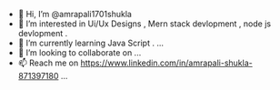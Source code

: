 - 👋 Hi, I’m @amrapali1701shukla
- 👀 I’m interested in Ui/Ux Designs , Mern stack devlopment , node js devlopment .
- 🌱 I’m currently learning Java Script . ...
- 💞️ I’m looking to collaborate on  ...
- 📫 Reach me on  https://www.linkedin.com/in/amrapali-shukla-871397180 ...

<!---
amrapali1701shukla/amrapali1701shukla is a ✨ special ✨ repository because its `README.md` (this file) appears on your GitHub profile.
You can click the Preview link to take a look at your changes.
--->
